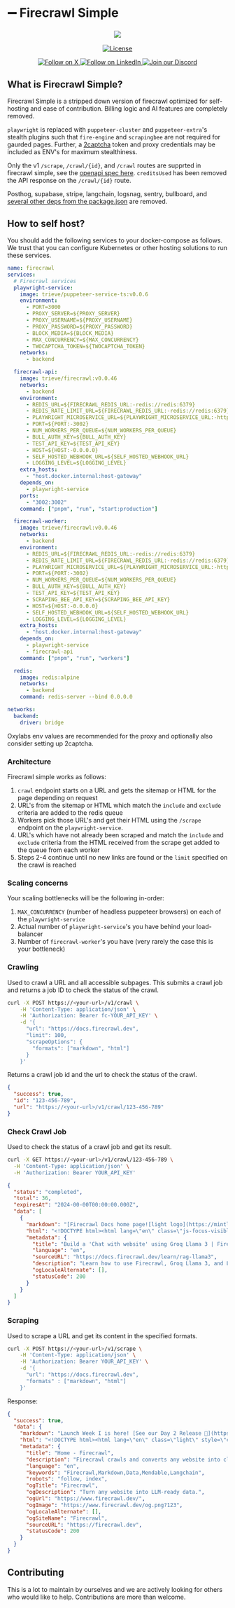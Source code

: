 # ➖ Firecrawl Simple

<h3 align="center">
  <img
    src="https://trieve.b-cdn.net/firecrawl-simple/loc_chart.png"
  >
</h3>
<div align="center">
    <a href="https://github.com/mendableai/firecrawl/blob/main/LICENSE">
  <img src="https://img.shields.io/github/license/mendableai/firecrawl" alt="License">
</a>
</div>
<div>
  <p align="center">
    <a href="https://x.com/trieveai">
      <img src="https://img.shields.io/badge/Follow%20on%20X-000000?style=for-the-badge&logo=x&logoColor=white" alt="Follow on X" />
    </a>
    <a href="https://www.linkedin.com/company/90198314">
      <img src="https://img.shields.io/badge/Follow%20on%20LinkedIn-0077B5?style=for-the-badge&logo=linkedin&logoColor=white" alt="Follow on LinkedIn" />
    </a>
    <a href="https://discord.gg/CuJVfgZf54">
      <img src="https://img.shields.io/badge/Join%20our%20Discord-5865F2?style=for-the-badge&logo=discord&logoColor=white" alt="Join our Discord" />
    </a>
  </p>
</div>

## What is Firecrawl Simple?

Firecrawl Simple is a stripped down version of firecrawl optimized for self-hosting and ease of contribution. Billing logic and AI features are completely removed.

`playwright` is replaced with `puppeteer-cluster` and `puppeteer-extra`'s stealth plugins such that `fire-engine` and `scrapingbee` are not required for gaurded pages. Further, a [2captcha](https://2captcha.com/) token and proxy credentials may be included as ENV's for maximum stealthiness.  

Only the v1 `/scrape`, `/crawl/{id}`, and `/crawl` routes are supprted in firecrawl simple, see the [openapi spec here](/apps/api/v1-openapi.json). `creditsUsed` has been removed the API response on the `/crawl/{id}` route.

Posthog, supabase, stripe, langchain, logsnag, sentry, bullboard, and [several other deps from the package.json](https://github.com/mendableai/firecrawl/compare/main...devflowinc:firecrawl-simple:main#diff-2c40985d6d91eed8ae85ec1c8e754a85984ee32e156a600d2b7a467423d7e338) are removed.

## How to self host?

You should add the following services to your docker-compose as follows. We trust that you can configure Kubernetes or other hosting solutions to run these services.

```yaml
name: firecrawl
services:
  # Firecrawl services
  playwright-service:
    image: trieve/puppeteer-service-ts:v0.0.6
    environment:
      - PORT=3000
      - PROXY_SERVER=${PROXY_SERVER}
      - PROXY_USERNAME=${PROXY_USERNAME}
      - PROXY_PASSWORD=${PROXY_PASSWORD}
      - BLOCK_MEDIA=${BLOCK_MEDIA}
      - MAX_CONCURRENCY=${MAX_CONCURRENCY}
      - TWOCAPTCHA_TOKEN=${TWOCAPTCHA_TOKEN}
    networks:
      - backend

  firecrawl-api:
    image: trieve/firecrawl:v0.0.46
    networks:
      - backend
    environment:
      - REDIS_URL=${FIRECRAWL_REDIS_URL:-redis://redis:6379}
      - REDIS_RATE_LIMIT_URL=${FIRECRAWL_REDIS_URL:-redis://redis:6379}
      - PLAYWRIGHT_MICROSERVICE_URL=${PLAYWRIGHT_MICROSERVICE_URL:-http://playwright-service:3000}
      - PORT=${PORT:-3002}
      - NUM_WORKERS_PER_QUEUE=${NUM_WORKERS_PER_QUEUE}
      - BULL_AUTH_KEY=${BULL_AUTH_KEY}
      - TEST_API_KEY=${TEST_API_KEY}
      - HOST=${HOST:-0.0.0.0}
      - SELF_HOSTED_WEBHOOK_URL=${SELF_HOSTED_WEBHOOK_URL}
      - LOGGING_LEVEL=${LOGGING_LEVEL}
    extra_hosts:
      - "host.docker.internal:host-gateway"
    depends_on:
      - playwright-service
    ports:
      - "3002:3002"
    command: ["pnpm", "run", "start:production"]

  firecrawl-worker:
    image: trieve/firecrawl:v0.0.46
    networks:
      - backend
    environment:
      - REDIS_URL=${FIRECRAWL_REDIS_URL:-redis://redis:6379}
      - REDIS_RATE_LIMIT_URL=${FIRECRAWL_REDIS_URL:-redis://redis:6379}
      - PLAYWRIGHT_MICROSERVICE_URL=${PLAYWRIGHT_MICROSERVICE_URL:-http://playwright-service:3000}
      - PORT=${PORT:-3002}
      - NUM_WORKERS_PER_QUEUE=${NUM_WORKERS_PER_QUEUE}
      - BULL_AUTH_KEY=${BULL_AUTH_KEY}
      - TEST_API_KEY=${TEST_API_KEY}
      - SCRAPING_BEE_API_KEY=${SCRAPING_BEE_API_KEY}
      - HOST=${HOST:-0.0.0.0}
      - SELF_HOSTED_WEBHOOK_URL=${SELF_HOSTED_WEBHOOK_URL}
      - LOGGING_LEVEL=${LOGGING_LEVEL}
    extra_hosts:
      - "host.docker.internal:host-gateway"
    depends_on:
      - playwright-service
      - firecrawl-api
    command: ["pnpm", "run", "workers"]

  redis:
    image: redis:alpine
    networks:
      - backend
    command: redis-server --bind 0.0.0.0

networks:
  backend:
    driver: bridge
```

Oxylabs env values are recommended for the proxy and optionally also consider setting up 2captcha.

### Architecture

Firecrawl simple works as follows: 

1. `crawl` endpoint starts on a URL and gets the sitemap or HTML for the page depending on request
2. URL's from the sitemap or HTML which match the `include` and `exclude` criteria are added to the redis queue 
3. Workers pick those URL's and get their HTML using the `/scrape` endpoint on the `playwright-service`. 
4. URL's which have not already been scraped and match the `include` and `exclude` criteria from the HTML received from the scrape get added to the queue from each worker
5. Steps 2-4 continue until no new links are found or the `limit` specified on the crawl is reached

### Scaling concerns

Your scaling bottlenecks will be the following in-order: 

1. `MAX_CONCURRENCY` (number of headless puppeteer browsers) on each of the `playwright-service`
2. Actual number of `playwright-service`'s you have behind your load-balancer
3. Number of `firecrawl-worker`'s you have (very rarely the case this is your bottleneck)

### Crawling

Used to crawl a URL and all accessible subpages. This submits a crawl job and returns a job ID to check the status of the crawl.

```bash
curl -X POST https://<your-url>/v1/crawl \
    -H 'Content-Type: application/json' \
    -H 'Authorization: Bearer fc-YOUR_API_KEY' \
    -d '{
      "url": "https://docs.firecrawl.dev",
      "limit": 100,
      "scrapeOptions": {
        "formats": ["markdown", "html"]
      }
    }'
```

Returns a crawl job id and the url to check the status of the crawl.

```json
{
  "success": true,
  "id": "123-456-789",
  "url": "https://<your-url>/v1/crawl/123-456-789"
}
```

### Check Crawl Job

Used to check the status of a crawl job and get its result.

```bash
curl -X GET https://<your-url>/v1/crawl/123-456-789 \
  -H 'Content-Type: application/json' \
  -H 'Authorization: Bearer YOUR_API_KEY'
```

```json
{
  "status": "completed",
  "total": 36,
  "expiresAt": "2024-00-00T00:00:00.000Z",
  "data": [
    {
      "markdown": "[Firecrawl Docs home page![light logo](https://mintlify.s3-us-west-1.amazonaws.com/firecrawl/logo/light.svg)!...",
      "html": "<!DOCTYPE html><html lang=\"en\" class=\"js-focus-visible lg:[--scroll-mt:9.5rem]\" data-js-focus-visible=\"\">...",
      "metadata": {
        "title": "Build a 'Chat with website' using Groq Llama 3 | Firecrawl",
        "language": "en",
        "sourceURL": "https://docs.firecrawl.dev/learn/rag-llama3",
        "description": "Learn how to use Firecrawl, Groq Llama 3, and Langchain to build a 'Chat with your website' bot.",
        "ogLocaleAlternate": [],
        "statusCode": 200
      }
    }
  ]
}
```

### Scraping

Used to scrape a URL and get its content in the specified formats.

```bash
curl -X POST https://<your-url>/v1/scrape \
    -H 'Content-Type: application/json' \
    -H 'Authorization: Bearer YOUR_API_KEY' \
    -d '{
      "url": "https://docs.firecrawl.dev",
      "formats" : ["markdown", "html"]
    }'
```

Response:

```json
{
  "success": true,
  "data": {
    "markdown": "Launch Week I is here! [See our Day 2 Release 🚀](https://www.firecrawl.dev/blog/launch-week-i-day-2-doubled-rate-limits)[💥 Get 2 months free...",
    "html": "<!DOCTYPE html><html lang=\"en\" class=\"light\" style=\"color-scheme: light;\"><body class=\"__variable_36bd41 __variable_d7dc5d font-inter ...",
    "metadata": {
      "title": "Home - Firecrawl",
      "description": "Firecrawl crawls and converts any website into clean markdown.",
      "language": "en",
      "keywords": "Firecrawl,Markdown,Data,Mendable,Langchain",
      "robots": "follow, index",
      "ogTitle": "Firecrawl",
      "ogDescription": "Turn any website into LLM-ready data.",
      "ogUrl": "https://www.firecrawl.dev/",
      "ogImage": "https://www.firecrawl.dev/og.png?123",
      "ogLocaleAlternate": [],
      "ogSiteName": "Firecrawl",
      "sourceURL": "https://firecrawl.dev",
      "statusCode": 200
    }
  }
}
```

## Contributing

This is a lot to maintain by ourselves and we are actively looking for others who would like to help. Contributions are more than welcome.
